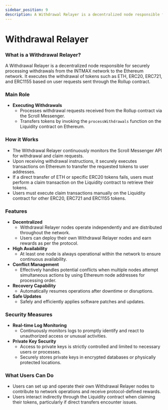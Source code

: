 ```yaml
---
sidebar_position: 9
description: A Withdrawal Relayer is a decentralized node responsible for securely processing withdrawals from the INTMAX network to the Ethereum network. It executes the withdrawal of tokens such as ETH, ERC20, ERC721, and ERC1155 based on user requests sent through the Rollup contract.
---
```


# Withdrawal Relayer

### What is a Withdrawal Relayer?

A Withdrawal Relayer is a decentralized node responsible for securely processing withdrawals from the INTMAX network to the Ethereum network. It executes the withdrawal of tokens such as ETH, ERC20, ERC721, and ERC1155 based on user requests sent through the Rollup contract.

### Main Role

- **Executing Withdrawals**
  - Processes withdrawal requests received from the Rollup contract via the Scroll Messenger.
  - Transfers tokens by invoking the `processWithdrawals` function on the Liquidity contract on Ethereum.

### How it Works

- The Withdrawal Relayer continuously monitors the Scroll Messenger API for withdrawal and claim requests.
- Upon receiving withdrawal instructions, it securely executes transactions on Ethereum to transfer the requested tokens to user addresses.
- If a direct transfer of ETH or specific ERC20 tokens fails, users must perform a claim transaction on the Liquidity contract to retrieve their tokens.
- Users must execute claim transactions manually on the Liquidity contract for other ERC20, ERC721 and ERC1155 tokens.

### Features

- **Decentralized**
  - Withdrawal Relayer nodes operate independently and are distributed throughout the network.
  - Users can deploy their own Withdrawal Relayer nodes and earn rewards as per the protocol.
- **High Availability**
  - At least one node is always operational within the network to ensure continuous availability.
- **Conflict Management**
  - Effectively handles potential conflicts when multiple nodes attempt simultaneous actions by using Ethereum node addresses for processing order.
- **Recovery Capability**
  - Automatically resumes operations after downtime or disruptions.
- **Safe Updates**
  - Safely and efficiently applies software patches and updates.

### Security Measures

- **Real-time Log Monitoring**
  - Continuously monitors logs to promptly identify and react to unauthorized access or unusual activities.
- **Private Key Security**
  - Access to private keys is strictly controlled and limited to necessary users or processes.
  - Securely stores private keys in encrypted databases or physically protected locations.

### What Users Can Do

- Users can set up and operate their own Withdrawal Relayer nodes to contribute to network operations and receive protocol-defined rewards.
- Users interact indirectly through the Liquidity contract when claiming their tokens, particularly if direct transfers encounter issues.
